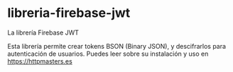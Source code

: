 # libreria-firebase-jwt
La librería Firebase JWT

Esta librería permite crear tokens BSON (Binary JSON), y descifrarlos para autenticación de usuarios.
Puedes leer sobre su instalación y uso en https://httpmasters.es

